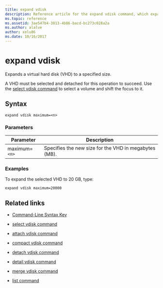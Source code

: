 ```yaml
---
title: expand vdisk
description: Reference article for the expand vdisk command, which expands a virtual hard disk (VHD) to a specified size.
ms.topic: reference
ms.assetid: 3ae547b4-3813-4b86-bacd-bc273c028a2a
ms.author: alalve
author: xelu86
ms.date: 10/16/2017
---
```


# expand vdisk



Expands a virtual hard disk (VHD) to a specified size.

A VHD must be selected and detached for this operation to succeed. Use the [select vdisk command](select-vdisk.md) to select a volume and shift the focus to it.

## Syntax

```
expand vdisk maximum=<n>
```

### Parameters

 | Parameter | Description |
 |---------- | ----------- |
 | maximum=`<n>` | Specifies the new size for the VHD in megabytes (MB). |

### Examples

To expand the selected VHD to 20 GB, type:

```
expand vdisk maximum=20000
```

## Related links

- [Command-Line Syntax Key](command-line-syntax-key.md)

- [select vdisk command](select-vdisk.md)

- [attach vdisk command](attach-vdisk.md)

- [compact vdisk command](compact-vdisk.md)

- [detach vdisk command](detach-vdisk.md)

- [detail vdisk command](detail-vdisk.md)

- [merge vdisk command](merge-vdisk.md)

- [list command](list.md)
